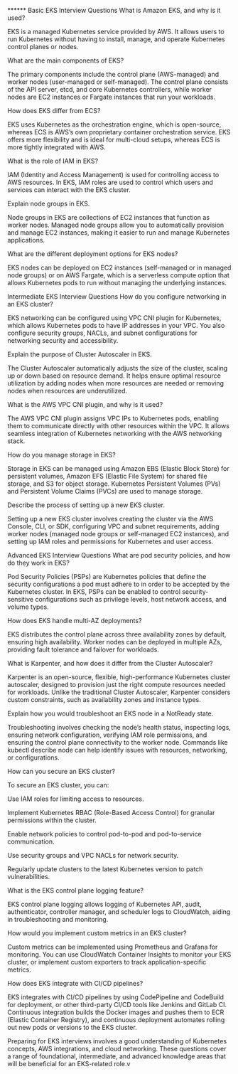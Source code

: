 ****** Basic EKS Interview Questions
What is Amazon EKS, and why is it used?

EKS is a managed Kubernetes service provided by AWS. It allows users to run Kubernetes without having to install, manage, and operate Kubernetes control planes or nodes.

What are the main components of EKS?

The primary components include the control plane (AWS-managed) and worker nodes (user-managed or self-managed). The control plane consists of the API server, etcd, and core Kubernetes controllers, while worker nodes are EC2 instances or Fargate instances that run your workloads.

How does EKS differ from ECS?

EKS uses Kubernetes as the orchestration engine, which is open-source, whereas ECS is AWS’s own proprietary container orchestration service. EKS offers more flexibility and is ideal for multi-cloud setups, whereas ECS is more tightly integrated with AWS.

What is the role of IAM in EKS?

IAM (Identity and Access Management) is used for controlling access to AWS resources. In EKS, IAM roles are used to control which users and services can interact with the EKS cluster.

Explain node groups in EKS.

Node groups in EKS are collections of EC2 instances that function as worker nodes. Managed node groups allow you to automatically provision and manage EC2 instances, making it easier to run and manage Kubernetes applications.

What are the different deployment options for EKS nodes?

EKS nodes can be deployed on EC2 instances (self-managed or in managed node groups) or on AWS Fargate, which is a serverless compute option that allows Kubernetes pods to run without managing the underlying instances.

Intermediate EKS Interview Questions
How do you configure networking in an EKS cluster?

EKS networking can be configured using VPC CNI plugin for Kubernetes, which allows Kubernetes pods to have IP addresses in your VPC. You also configure security groups, NACLs, and subnet configurations for networking security and accessibility.

Explain the purpose of Cluster Autoscaler in EKS.

The Cluster Autoscaler automatically adjusts the size of the cluster, scaling up or down based on resource demand. It helps ensure optimal resource utilization by adding nodes when more resources are needed or removing nodes when resources are underutilized.

What is the AWS VPC CNI plugin, and why is it used?

The AWS VPC CNI plugin assigns VPC IPs to Kubernetes pods, enabling them to communicate directly with other resources within the VPC. It allows seamless integration of Kubernetes networking with the AWS networking stack.

How do you manage storage in EKS?

Storage in EKS can be managed using Amazon EBS (Elastic Block Store) for persistent volumes, Amazon EFS (Elastic File System) for shared file storage, and S3 for object storage. Kubernetes Persistent Volumes (PVs) and Persistent Volume Claims (PVCs) are used to manage storage.

Describe the process of setting up a new EKS cluster.

Setting up a new EKS cluster involves creating the cluster via the AWS Console, CLI, or SDK, configuring VPC and subnet requirements, adding worker nodes (managed node groups or self-managed EC2 instances), and setting up IAM roles and permissions for Kubernetes and user access.

Advanced EKS Interview Questions
What are pod security policies, and how do they work in EKS?

Pod Security Policies (PSPs) are Kubernetes policies that define the security configurations a pod must adhere to in order to be accepted by the Kubernetes cluster. In EKS, PSPs can be enabled to control security-sensitive configurations such as privilege levels, host network access, and volume types.

How does EKS handle multi-AZ deployments?

EKS distributes the control plane across three availability zones by default, ensuring high availability. Worker nodes can be deployed in multiple AZs, providing fault tolerance and failover for workloads.

What is Karpenter, and how does it differ from the Cluster Autoscaler?

Karpenter is an open-source, flexible, high-performance Kubernetes cluster autoscaler, designed to provision just the right compute resources needed for workloads. Unlike the traditional Cluster Autoscaler, Karpenter considers custom constraints, such as availability zones and instance types.

Explain how you would troubleshoot an EKS node in a NotReady state.

Troubleshooting involves checking the node’s health status, inspecting logs, ensuring network configuration, verifying IAM role permissions, and ensuring the control plane connectivity to the worker node. Commands like kubectl describe node <node-name> can help identify issues with resources, networking, or configurations.

How can you secure an EKS cluster?

To secure an EKS cluster, you can:

Use IAM roles for limiting access to resources.

Implement Kubernetes RBAC (Role-Based Access Control) for granular permissions within the cluster.

Enable network policies to control pod-to-pod and pod-to-service communication.

Use security groups and VPC NACLs for network security.

Regularly update clusters to the latest Kubernetes version to patch vulnerabilities.

What is the EKS control plane logging feature?

EKS control plane logging allows logging of Kubernetes API, audit, authenticator, controller manager, and scheduler logs to CloudWatch, aiding in troubleshooting and monitoring.

How would you implement custom metrics in an EKS cluster?

Custom metrics can be implemented using Prometheus and Grafana for monitoring. You can use CloudWatch Container Insights to monitor your EKS cluster, or implement custom exporters to track application-specific metrics.

How does EKS integrate with CI/CD pipelines?

EKS integrates with CI/CD pipelines by using CodePipeline and CodeBuild for deployment, or other third-party CI/CD tools like Jenkins and GitLab CI. Continuous integration builds the Docker images and pushes them to ECR (Elastic Container Registry), and continuous deployment automates rolling out new pods or versions to the EKS cluster.

Preparing for EKS interviews involves a good understanding of Kubernetes concepts, AWS integrations, and cloud networking. These questions cover a range of foundational, intermediate, and advanced knowledge areas that will be beneficial for an EKS-related role.v
